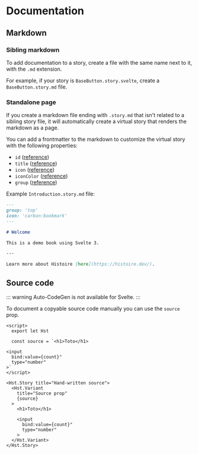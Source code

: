 # Documentation

## Markdown

### Sibling markdown

To add documentation to a story, create a file with the same name next to it, with the `.md` extension.

For example, if your story is `BaseButton.story.svelte`, create a `BaseButton.story.md` file.

### Standalone page

If you create a markdown file ending with `.story.md` that isn't related to a sibling story file, it will automatically create a virtual story that renders the markdown as a page.

You can add a frontmatter to the markdown to customize the virtual story with the following properties:

- `id` ([reference](../../reference/svelte3/story.md#id))
- `title` ([reference](../../reference/svelte3/story.md#title))
- `icon` ([reference](../../reference/svelte3/story.md#icon))
- `iconColor` ([reference](../../reference/svelte3/story.md#iconcolor))
- `group` ([reference](../../reference/svelte3/story.md#group))

Example `Introduction.story.md` file:

```md
---
group: 'top'
icon: 'carbon:bookmark'
---

# Welcome

This is a demo book using Svelte 3.

---

Learn more about Histoire [here](https://histoire.dev/).
```

## Source code

::: warning
Auto-CodeGen is not available for Svelte.
:::

To document a copyable source code manually you can use the `source` prop.

```svelte{31,55-74}
<script>
  export let Hst

  const source = `<h1>Toto</h1>

<input
  bind:value={count}"
  type="number"
>`
</script>

<Hst.Story title="Hand-written source">
  <Hst.Variant
    title="Source prop"
    {source}
  >
    <h1>Toto</h1>

    <input
      bind:value={count}"
      type="number"
    >
  </Hst.Variant>
</Hst.Story>
```
